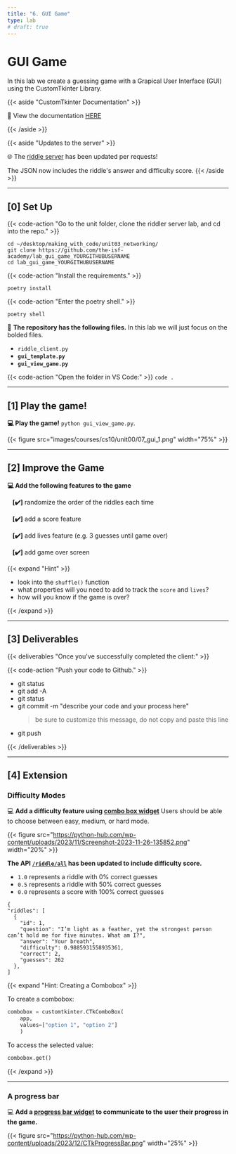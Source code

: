 ```yaml
---
title: "6. GUI Game"
type: lab
# draft: true
---
```


# GUI Game

In this lab we create a guessing game with a Grapical User Interface (GUI) using the
CustomTkinter Library. 

{{< aside "CustomTkinter Documentation" >}}

📖 View the documentation [HERE](https://customtkinter.tomschimansky.com/documentation/)

{{< /aside >}}

{{< aside "Updates to the server" >}}

🌐 The [riddle server](http://sycs.student.isf.edu.hk/riddle/all) has been updated per requests! 

The JSON now includes the riddle's answer and difficulty score. 
{{< /aside >}}



---

## [0] Set Up


{{< code-action "Go to the unit folder, clone the riddler server lab, and cd into the repo." >}}
```shell
cd ~/desktop/making_with_code/unit03_networking/
git clone https://github.com/the-isf-academy/lab_gui_game_YOURGITHUBUSERNAME
cd lab_gui_game_YOURGITHUBUSERNAME
```

{{< code-action "Install the requirements." >}}
```shell
poetry install
```

{{< code-action "Enter the poetry shell." >}}
```shell
poetry shell
```

📄 **The repository has the following files.**  In this lab we will just focus on the bolded files.
- `riddle_client.py`
- **`gui_template.py`**
- **`gui_view_game.py`**

{{< code-action "Open the folder in VS Code:" >}} `code .`


---

## [1] Play the game! 

**💻 Play the game!** `python gui_view_game.py`.

{{< figure src="images/courses/cs10/unit00/07_gui_1.png" width="75%"  >}}


---

## [2] Improve the Game

**💻 Add the following features to the game**

&nbsp;&nbsp;&nbsp;**[✔️]** randomize the order of the riddles each time

&nbsp;&nbsp;&nbsp;**[✔️]**  add a score feature

&nbsp;&nbsp;&nbsp;**[✔️]** add lives feature (e.g. 3 guesses until game over)

&nbsp;&nbsp;&nbsp;**[✔️]** add game over screen


{{< expand "Hint" >}}

- look into the `shuffle()` function
- what properties will you need to add to track the `score` and `lives`?
- how will you know if the game is over? 

{{< /expand >}}

---

## [3] Deliverables

{{< deliverables "Once you've successfully completed the client:" >}}  


{{< code-action "Push your code to Github." >}}
- git status
- git add -A
- git status
- git commit -m "describe your code and your process here"
  > be sure to customize this message, do not copy and paste this line
- git push

{{< /deliverables >}}


---

## [4] Extension

### Difficulty Modes

💻 **Add a difficulty feature using [combo box widget](https://customtkinter.tomschimansky.com/documentation/widgets/combobox)** Users should be able to choose between easy, medium, or hard mode. 

{{< figure src="https://python-hub.com/wp-content/uploads/2023/11/Screenshot-2023-11-26-135852.png" width="20%"  >}}


**The API [`/riddle/all`](http://sycs.student.isf.edu.hk/riddle/all) has been updated to include difficulty score.**
- `1.0` represents a riddle with 0% correct guesses 
- `0.5` represents a riddle with 50% correct guesses
- `0.0` represents a score with 100% correct guesses

```shell
{
"riddles": [
  {
    "id": 1,
    "question": "I’m light as a feather, yet the strongest person can’t hold me for five minutes. What am I?",
    "answer": "Your breath",
    "difficulty": 0.9885931558935361,
    "correct": 2,
    "guesses": 262
  },
]
```

{{< expand "Hint: Creating a Combobox" >}}

To create a combobox:

```python
combobox = customtkinter.CTkComboBox(
    app, 
    values=["option 1", "option 2"]
    )
```

To access the selected value:

```python
combobox.get()
```
{{< /expand >}}


---

### A progress bar

💻 **Add a [progress bar widget](https://customtkinter.tomschimansky.com/documentation/widgets/progressbar) to communicate to the user their progress in the game.**

{{< figure src="https://python-hub.com/wp-content/uploads/2023/12/CTkProgressBar.png" width="25%"  >}}

<!-- ---


### A local leaderboard

💻 **Add a high score leaderboard feature.** You will need to learn how to [read and write to a file](https://www.geeksforgeeks.org/reading-writing-text-files-python/).
- Due to the lack of  -->